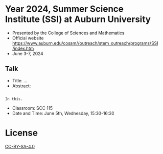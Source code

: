 # Year 2024, Summer Science Institute (SSI) at Auburn University
* Presented by the College of Sciences and Mathematics
* Official website https://www.auburn.edu/cosam//outreach/stem_outreach/programs/SSI/index.htm
* June 3-7, 2024


## Talk
* Title: ...
* Abstract:
```

In this.
```
* Classroom: SCC 115
* Date and Time: June 5th, Wednesday, 15:30-16:30

# License

[CC-BY-SA-4.0](./LICENSE)

